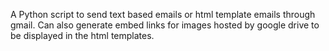 A Python script to send text based emails or html template emails through gmail. Can also generate embed links for images hosted by google drive to be displayed in the html templates.

